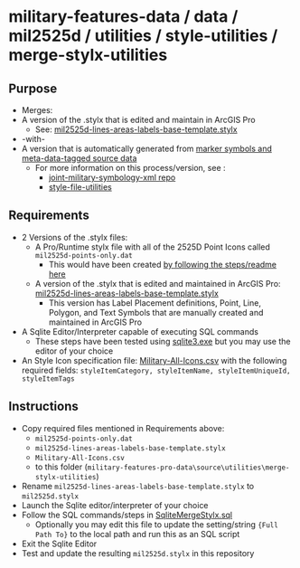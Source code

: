 # military-features-data / data / mil2525d / utilities / style-utilities / merge-stylx-utilities

## Purpose

* Merges:
* A version of the .stylx that is edited and maintain in ArcGIS Pro
    * See: [mil2525d-lines-areas-labels-base-template.stylx](https://github.com/ArcGIS/military-features-pro-data/blob/master/data/core_data/stylxfiles/mil2525d-lines-areas-labels-base-template.stylx)
* -with-
* A version that is automatically generated from [marker symbols and meta-data-tagged source data](https://github.com/Esri/joint-military-symbology-xml)
    * For more information on this process/version, see :
        * [joint-military-symbology-xml repo](https://github.com/Esri/joint-military-symbology-xml)
        * [style-file-utilities](../style-file-utilities)

## Requirements

* 2 Versions of the .stylx files:
    * A Pro/Runtime stylx file with all of the 2525D Point Icons called `mil2525d-points-only.dat`
        * This would have been created [by following the steps/readme here](https://github.com/ArcGIS/military-features-pro-data/tree/master/source/utilities)
    *  A version of the .stylx that is edited and maintained in ArcGIS Pro: [mil2525d-lines-areas-labels-base-template.stylx](https://github.com/ArcGIS/military-features-pro-data/blob/master/data/core_data/stylxfiles/mil2525d-lines-areas-labels-base-template.stylx)
        *  This version has Label Placement definitions, Point, Line, Polygon, and Text Symbols that are manually created and maintained in ArcGIS Pro
*  A Sqlite Editor/Interpreter  capable of executing SQL commands
    *  These steps have been tested using [sqlite3.exe](http://www.sqlite.org/download.html) but you may use the editor of your choice
* An Style Icon specification file: [Military-All-Icons.csv](https://github.com/Esri/joint-military-symbology-xml/blob/master/samples/imagefile_name_category_tags/Military-All-Icons.csv) with the following required fields: `styleItemCategory, styleItemName, styleItemUniqueId, styleItemTags`

## Instructions 

* Copy required files mentioned in Requirements above:
    * `mil2525d-points-only.dat` 
    * `mil2525d-lines-areas-labels-base-template.stylx` 
    * `Military-All-Icons.csv`
    * to this folder (`military-features-pro-data\source\utilities\merge-stylx-utilities`)
* Rename  `mil2525d-lines-areas-labels-base-template.stylx` to `mil2525d.stylx`
* Launch the Sqlite editor/interpreter of your choice
* Follow the SQL commands/steps in [SqliteMergeStylx.sql](./SqliteMergeStylx.sql)
    * Optionally you may edit this file to update the setting/string `{Full Path To}` to the local path and run this as an SQL script
* Exit the Sqlite Editor
* Test and update the resulting `mil2525d.stylx` in this repository


